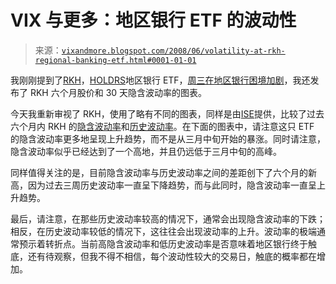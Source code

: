 <!--yml

类别：未分类

日期：2024-05-18 18:34:02

-->

# VIX 与更多：地区银行 ETF 的波动性

> 来源：[`vixandmore.blogspot.com/2008/06/volatility-at-rkh-regional-banking-etf.html#0001-01-01`](http://vixandmore.blogspot.com/2008/06/volatility-at-rkh-regional-banking-etf.html#0001-01-01)

我刚刚提到了[RKH](http://vixandmore.blogspot.com/search/label/RKH)，[HOLDRS](http://www.holdrs.com/holdrs/main/index.asp?Action=Definition)地区银行 ETF，[周三在地区银行困境加剧](http://vixandmore.blogspot.com/2008/06/regional-banking-woes-worsen.html)，我还发布了 RKH 六个月股价和 30 天隐含波动率的图表。

今天我重新审视了 RKH，使用了略有不同的图表，同样是由[ISE](http://www.ise.com/)提供，比较了过去六个月内 RKH 的[隐含波动率](http://vixandmore.blogspot.com/search/label/implied%20volatility)和[历史波动率](http://vixandmore.blogspot.com/search/label/historical%20volatility)。在下面的图表中，请注意这只 ETF 的隐含波动率更多地呈现上升趋势，而不是从三月中旬开始的暴涨。同时请注意，隐含波动率似乎已经达到了一个高地，并且仍远低于三月中旬的高峰。

同样值得关注的是，目前隐含波动率与历史波动率之间的差距创下了六个月的新高，因为过去三周历史波动率一直呈下降趋势，而与此同时，隐含波动率一直呈上升趋势。

最后，请注意，在那些历史波动率较高的情况下，通常会出现隐含波动率的下跌；相反，在历史波动率较低的情况下，这往往会出现波动率的上升。波动率的极端通常预示着转折点。当前高隐含波动率和低历史波动率是否意味着地区银行终于触底，还有待观察，但我不得不相信，每个波动性较大的交易日，触底的概率都在增加。
